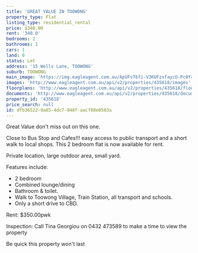 ```yaml
---
title: 'GREAT VALUE IN TOOWONG'
property_type: Flat
listing_type: residential_rental
price: $340.00
rent: '340.0'
bedrooms: 2
bathrooms: 1
cars: 1
land: 0
status: Let
address: '15 Wells Lane, TOOWONG'
suburb: TOOWONG
main_image: 'https://img.eagleagent.com.au/ApUFvT6fi-V3KUFzxfaycO-Pc0Y=/1280x854/smart/https://s3-us-west-2.amazonaws.com/eagleagent-orig/images/6826154/415049431-image-M.jpg'
images: 'http://www.eagleagent.com.au/api/v2/properties/435618/images'
floorplans: 'http://www.eagleagent.com.au/api/v2/properties/435618/floorplans'
documents: 'http://www.eagleagent.com.au/api/v2/properties/435618/documents'
property_id: '435618'
price_search: null
id: dfb36522-9a65-4dc7-948f-aacf88e0503a
---
```

Great Value don't miss out on this one.

Close to Bus Stop and Cafes!!!  easy access to public transport and a short walk to local shops. This 2 bedroom flat is now available for rent.

Private location, large outdoor area, small yard.

Features include:
- 2 bedroom
- Combined lounge/dining
- Bathroom & toilet.
- Walk to Toowong Village, Train Station, all transport and schools.
- Only a short drive to CBD.

Rent: $350.00pwk

Inspection: Call Tina Georgiou on 0432 473589 to make a time to view the property

Be quick this property won't last